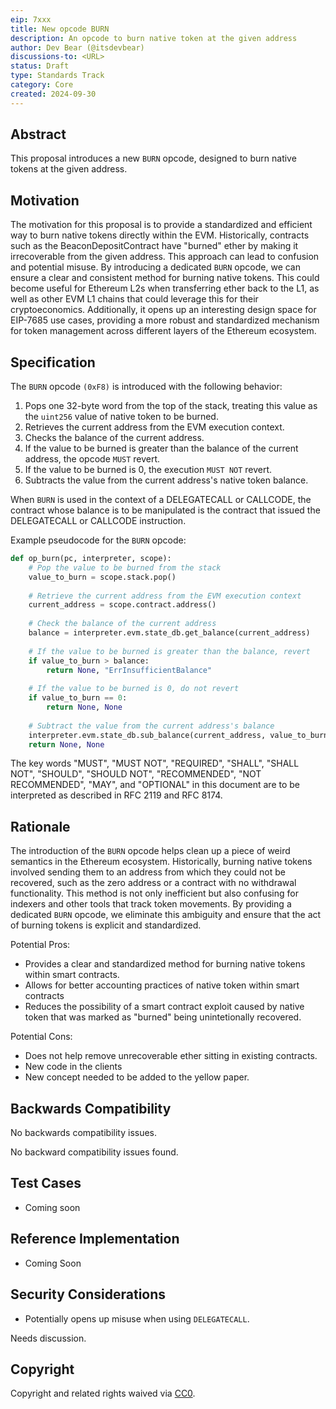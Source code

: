 ```yaml
---
eip: 7xxx
title: New opcode BURN
description: An opcode to burn native token at the given address
author: Dev Bear (@itsdevbear)
discussions-to: <URL>
status: Draft
type: Standards Track
category: Core
created: 2024-09-30
---
```


## Abstract

This proposal introduces a new `BURN` opcode, designed to burn native tokens at the given address.

## Motivation

The motivation for this proposal is to provide a standardized and efficient way to burn native tokens directly within the EVM. Historically, contracts such as the BeaconDepositContract have "burned" ether by making it irrecoverable from the given address. This approach can lead to confusion and potential misuse. By introducing a dedicated `BURN` opcode, we can ensure a clear and consistent method for burning native tokens. This could become useful for Ethereum L2s when transferring ether back to the L1, as well as other EVM L1 chains that could leverage this for their cryptoeconomics. Additionally, it opens up an interesting design space for EIP-7685 use cases, providing a more robust and standardized mechanism for token management across different layers of the Ethereum ecosystem.

## Specification

The `BURN` opcode `(0xF8)` is introduced with the following behavior:

1. Pops one 32-byte word from the top of the stack, treating this value as the `uint256` value of native token to be burned.
2. Retrieves the current address from the EVM execution context.
3. Checks the balance of the current address.
4. If the value to be burned is greater than the balance of the current address, the opcode `MUST` revert.
5. If the value to be burned is 0, the execution `MUST NOT` revert.
6. Subtracts the value from the current address's native token balance.

When `BURN` is used in the context of a DELEGATECALL or CALLCODE, the contract whose balance is to be manipulated is the contract that issued the DELEGATECALL or CALLCODE instruction.

Example pseudocode for the `BURN` opcode:

```python
def op_burn(pc, interpreter, scope):
    # Pop the value to be burned from the stack
    value_to_burn = scope.stack.pop()
    
    # Retrieve the current address from the EVM execution context
    current_address = scope.contract.address()
    
    # Check the balance of the current address
    balance = interpreter.evm.state_db.get_balance(current_address)
    
    # If the value to be burned is greater than the balance, revert
    if value_to_burn > balance:
        return None, "ErrInsufficientBalance"
    
    # If the value to be burned is 0, do not revert
    if value_to_burn == 0:
        return None, None
    
    # Subtract the value from the current address's balance
    interpreter.evm.state_db.sub_balance(current_address, value_to_burn)
    return None, None
```

The key words "MUST", "MUST NOT", "REQUIRED", "SHALL", "SHALL NOT", "SHOULD", "SHOULD NOT", "RECOMMENDED", "NOT RECOMMENDED", "MAY", and "OPTIONAL" in this document are to be interpreted as described in RFC 2119 and RFC 8174.

## Rationale

The introduction of the `BURN` opcode helps clean up a piece of weird semantics in the Ethereum ecosystem. Historically, burning native tokens involved sending them to an address from which they could not be recovered, such as the zero address or a contract with no withdrawal functionality. This method is not only inefficient but also confusing for indexers and other tools that track token movements. By providing a dedicated `BURN` opcode, we eliminate this ambiguity and ensure that the act of burning tokens is explicit and standardized.


Potential Pros:
- Provides a clear and standardized method for burning native tokens within smart contracts.
- Allows for better accounting practices of native token within smart contracts 
- Reduces the possibility of a smart contract exploit caused by native token that was marked as "burned" being unintetionally recovered.


Potential Cons:
- Does not help remove unrecoverable ether sitting in existing contracts.
- New code in the clients
- New concept needed to be added to the yellow paper.


## Backwards Compatibility

No backwards compatibility issues.

No backward compatibility issues found.

## Test Cases

- Coming soon

## Reference Implementation

- Coming Soon

## Security Considerations

- Potentially opens up misuse when using `DELEGATECALL`.

Needs discussion.

## Copyright

Copyright and related rights waived via [CC0](../LICENSE.md).
